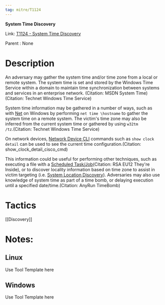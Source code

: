 ```yaml
---
tag: mitre/T1124
---
```


**System Time Discovery**

Link: [T1124 - System Time Discovery](https://attack.mitre.org/techniques/T1124)

Parent : None


# Description

An adversary may gather the system time and/or time zone from a local or remote system. The system time is set and stored by the Windows Time Service within a domain to maintain time synchronization between systems and services in an enterprise network. (Citation: MSDN System Time)(Citation: Technet Windows Time Service)

System time information may be gathered in a number of ways, such as with [Net](https://attack.mitre.org/software/S0039) on Windows by performing <code>net time \\hostname</code> to gather the system time on a remote system. The victim's time zone may also be inferred from the current system time or gathered by using <code>w32tm /tz</code>.(Citation: Technet Windows Time Service)

On network devices, [Network Device CLI](https://attack.mitre.org/techniques/T1059/008) commands such as `show clock detail` can be used to see the current time configuration.(Citation: show_clock_detail_cisco_cmd)

This information could be useful for performing other techniques, such as executing a file with a [Scheduled Task/Job](https://attack.mitre.org/techniques/T1053)(Citation: RSA EU12 They're Inside), or to discover locality information based on time zone to assist in victim targeting (i.e. [System Location Discovery](https://attack.mitre.org/techniques/T1614)). Adversaries may also use knowledge of system time as part of a time bomb, or delaying execution until a specified date/time.(Citation: AnyRun TimeBomb)

# Tactics


[[Discovery]]


# Notes:

## Linux

Use Tool Template here

## Windows

Use Tool Template here